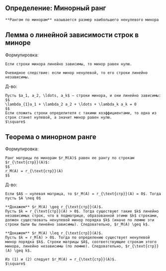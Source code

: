 ## Определение: Минорный ранг
```spoiler-markdown
**Рангом по минорам** называется размер наибольшего ненулевого минора
```

## Лемма о линейной зависимости строк в миноре
Формулировка:  
```spoiler-markdown
Если строки минора линейно зависимы, то минор равен нулю.

Очевидное следствие: если минор ненулевой, то его строки линейно независимы.
```

Д-во:
```spoiler-markdown
Пусть $a_1, a_2, \ldots, a_k$ — строки минора, и они линейно зависимы:
$$
\lambda_{1}a_1 + \lambda_2 a_2 + \ldots + \lambda_k a_k = 0
$$
Если сложить строки определителя с такими коэффициентами, то одна из строк станет нулевой, а значит минор равен нулю.
$\square$
```

## Теорема о минорном ранге
Формулировка:
```spoiler-markdown
Ранг матрицы по минорам $r_M(A)$ равен ее рангу по строкам $r_{\text{стр}}(A)$:
$$
r_M(A) = r_{\text{стр}}(A)
$$
```

Д-во:
```spoiler-markdown
Если $A$ — нулевая матрица, то $r_M(A) = r_{\text{стр}}(A) = 0$. Тогда пусть $A \neq 0$

**Докажем** $r_M(A) \geq r_{\text{стр}}(A)$.
Пусть $k = r_{\text{стр}}(A) > 0$. Тогда существуют такие $k$ линейно независимых строк, что в подматрице, образованной этими $k$ строками, должен существовать ненулевой минор порядка $k$ (иначе по лемме эти строки были бы линейно зависимы). Следовательно, $r_M(A) \geq k$.

**Докажем** $r_M(A) \leq r_{\text{стр}}(A)$.
Пусть $k = r_M(A) > 0$. Тогда по определению существует ненулевой минор порядка $k$. Строки матрицы $A$, соответствующие строкам этого минора, линейно независимы (по лемме). Следовательно, $r_{\text{стр}}(A) \geq k$.

Из (1) и (2) следует $r_M(A) = r_{\text{стр}}(A)$.
$\square$
```
